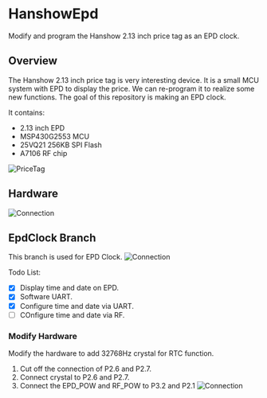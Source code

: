# HanshowEpd
Modify and program the Hanshow 2.13 inch price tag as an EPD clock. 

## Overview
The Hanshow 2.13 inch price tag is very interesting device. It is a small MCU system with EPD to display the price. 
We can re-program it to realize some new functions. The goal of this repository is making an EPD clock.

It contains:
* 2.13 inch EPD
* MSP430G2553 MCU
* 25VQ21 256KB SPI Flash
* A7106 RF chip

![PriceTag](https://github.com/xxp1943/HanshowEpd/blob/EpdClock/Images/HSPriceTag.png)

## Hardware
![Connection](https://github.com/xxp1943/HanshowEpd/blob/EpdClock/Images/HardwareConnection.png)

## EpdClock Branch
This branch is used for EPD Clock.
![Connection](https://github.com/xxp1943/HanshowEpd/blob/EpdClock/Images/Layout.png)

Todo List:
- [x] Display time and date on EPD.
- [x] Software UART.
- [x] Configure time and date via UART.
- [ ] COnfigure time and date via RF.

### Modify Hardware
Modify the hardware to add 32768Hz crystal for RTC function.
1. Cut off the connection of P2.6 and P2.7.
2. Connect crystal to P2.6 and P2.7.
3. Connect the EPD_POW and RF_POW to P3.2 and P2.1
![Connection](https://github.com/xxp1943/HanshowEpd/blob/EpdClock/Images/Modify.png)
